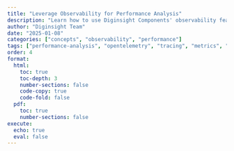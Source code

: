 ```yaml
---
title: "Leverage Observability for Performance Analysis"
description: "Learn how to use Diginsight Components' observability features to analyze application performance, identify bottlenecks, and optimize your .NET applications"
author: "Diginsight Team"
date: "2025-01-08"
categories: ["concepts", "observability", "performance"]
tags: ["performance-analysis", "opentelemetry", "tracing", "metrics", "monitoring", "optimization"]
order: 4
format:
  html:
    toc: true
    toc-depth: 3
    number-sections: false
    code-copy: true
    code-fold: false
  pdf:
    toc: true
    number-sections: false
execute:
  echo: true
  eval: false
---
```



